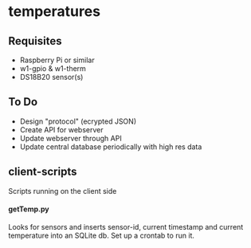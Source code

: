 # temperatures

## Requisites
- Raspberry Pi or similar
- w1-gpio & w1-therm
- DS18B20 sensor(s)

## To Do
- Design "protocol" (ecrypted JSON)
- Create API for webserver
- Update webserver through API
- Update central database periodically with high res data

## client-scripts
Scripts running on the client side

#### getTemp.py
Looks for sensors and inserts sensor-id, current timestamp and current temperature into an SQLite db.
Set up a crontab to run it.
